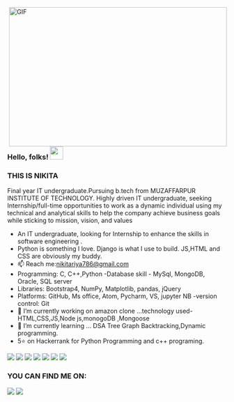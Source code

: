 
<img align="right" alt="GIF" src="https://c.tenor.com/AlUkiGkR2j8AAAAC/new-game-ahagon-umiko-programming.gif" width="500" height="320" />


### Hello, folks! <img src="https://raw.githubusercontent.com/MartinHeinz/MartinHeinz/master/wave.gif" width="30px">
### THIS IS NIKITA

Final year IT undergraduate.Pursuing b.tech from MUZAFFARPUR INSTITUTE OF TECHNOLOGY.
Highly driven IT undergraduate, seeking Internship/full-time opportunities to work as a
dynamic individual using my technical and analytical skills to help the company achieve
business goals while sticking to mission, vision, and values


- An IT undergraduate, looking for Internship to enhance the skills in software engineering .
- Python is something I love. Django is what I use to build. JS,HTML and CSS are obviously my buddy.
- 📫 Reach me:nikitariya786@gmail.com
- Programming: C, C++,Python
-Database skill - MySql, MongoDB, Oracle, SQL server
- Libraries: Bootstrap4, NumPy, Matplotlib, pandas, jQuery
- Platforms: GitHub, Ms office, Atom, Pycharm, VS, jupyter NB 
-version control: Git
- 🔭 I’m currently working on amazon clone ...technology used-HTML,CSS,JS,Node js,monogoDB ,Mongoose
- 🌱 I’m currently learning ... DSA Tree Graph Backtracking,Dynamic programming.
- 5⭐ on Hackerrank for Python Programming and c++ programing.
 
 
 ![](https://img.shields.io/badge/CODE-PYTHON-informational?style=flat&logo=<LOGO_NAME>&logoColor=white&color=2bbc8a) ![](https://img.shields.io/badge/DEVELOPMENT-JAVASCRIPT-informational?style=flat&logo=<LOGO_NAME>&logoColor=white&color=2bbc8a) ![](https://img.shields.io/badge/DEVELOPMENT-HTML-informational?style=flat&logo=<LOGO_NAME>&logoColor=white&color=2bbc8a) ![](https://img.shields.io/badge/DEVELOPMENT-CSS-informational?style=flat&logo=<LOGO_NAME>&logoColor=white&color=2bbc8a) ![](https://img.shields.io/badge/DEVELOPMENT-NODEJS-informational?style=flat&logo=<LOGO_NAME>&logoColor=white&color=2bbc8a) ![](https://img.shields.io/badge/DATABASE-MONGODB-informational?style=flat&logo=<LOGO_NAME>&logoColor=white&color=2bbc8a) ![](https://img.shields.io/badge/DATABASE-SQL-informational?style=flat&logo=<LOGO_NAME>&logoColor=white&color=2bbc8a)









<!-- Links to your social media accounts -->

### YOU CAN FIND ME ON:
<p >

<a href = "https://www.linkedin.com/in/thenikitamishra"> <img src="https://img.icons8.com/fluent/48/000000/linkedin.png"/></a> <a href = "https://www.instagram.com/the_nikita_mishra/"><img src="https://img.icons8.com/fluent/48/000000/instagram-new.png"/></a>  


</p>



